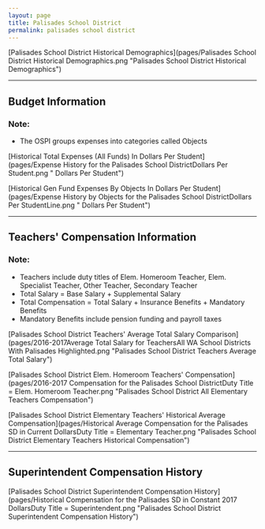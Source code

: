 ```yaml
---
layout: page
title: Palisades School District
permalink: palisades school district
---
```



[Palisades School District Historical Demographics](pages/Palisades School District Historical Demographics.png "Palisades School District Historical Demographics")

___

## Budget Information
### Note:
- The OSPI groups expenses into categories called Objects

[Historical Total Expenses (All Funds) In Dollars Per Student](pages/Expense History for the Palisades School DistrictDollars Per Student.png " Dollars Per Student")

[Historical Gen Fund Expenses By Objects In Dollars Per Student](pages/Expense History by Objects for the Palisades School DistrictDollars Per StudentLine.png " Dollars Per Student")


___

## Teachers' Compensation Information
### Note:
- Teachers include duty titles of Elem. Homeroom Teacher, Elem. Specialist Teacher, Other Teacher, Secondary Teacher
- Total Salary = Base Salary + Supplemental Salary
- Total Compensation = Total Salary + Insurance Benefits + Mandatory Benefits
- Mandatory Benefits include pension funding and payroll taxes

[Palisades School District Teachers' Average Total Salary Comparison](pages/2016-2017Average Total Salary for TeachersAll WA School Districts With Palisades Highlighted.png "Palisades School District Teachers Average Total Salary")

[Palisades School District Elem. Homeroom Teachers' Compensation](pages/2016-2017 Compensation for the Palisades School DistrictDuty Title = Elem. Homeroom Teacher.png "Palisades School District All Elementary Teachers Compensation")

[Palisades School District Elementary Teachers' Historical Average Compensation](pages/Historical Average Compensation for the Palisades SD in Current DollarsDuty Title = Elementary Teacher.png "Palisades School District Elementary Teachers Historical Compensation")


___

## Superintendent Compensation History

[Palisades School District Superintendent Compensation History](pages/Historical Compensation for the Palisades SD in Constant 2017 DollarsDuty Title = Superintendent.png "Palisades School District Superintendent Compensation History")

